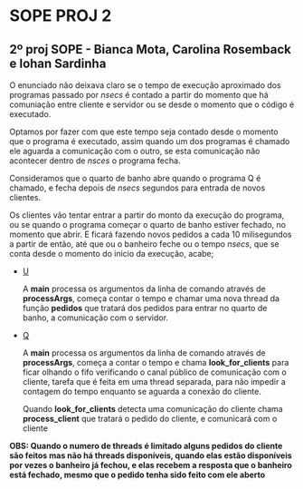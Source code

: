 # SOPE PROJ 2

## 2º proj SOPE - Bianca Mota, Carolina Rosemback e Iohan Sardinha


O enunciado não deixava claro se o tempo de execução aproximado dos programas passado por *nsecs* é contado a partir do momento que há comuniação entre cliente e servidor ou se desde o momento que o código é executado.


Optamos por fazer com que este tempo seja contado desde o momento que o programa é executado, assim quando um dos programas é chamado ele aguarda a comunicação com o outro, se esta comunicação não acontecer dentro de *nsces* o programa fecha. 


Consideramos que o quarto de banho abre quando o programa Q é chamado, e fecha depois de *nsecs* segundos para entrada de novos clientes.


Os clientes vão tentar entrar a partir do monto da execução do programa, ou se quando o programa começar o quarto de banho estiver fechado, no momento que abrir. E ficará fazendo novos pedidos a cada 10 milisegundos a partir de então, até que ou o banheiro feche ou o tempo *nsecs*, que se conta desde o momento do inicio da execução, acabe;

* [U](/U.c)


	A **main** processa os argumentos da linha de comando através de **processArgs**, começa contar o tempo e chamar uma nova thread da função **pedidos** que tratará dos pedidos para entrar no quarto de banho, a comunicação com o servidor.
	
* [Q](/Q.c)

	A **main** processa os argumentos da linha de comando através de **processArgs**, começa a contar o tempo e chama **look_for_clients** para ficar olhando o fifo verificando o canal público de comunicação com o cliente, tarefa que é feita em uma thread separada, para não impedir a contagem do tempo enquanto se aguarda a conexão do cliente.
	
	Quando **look_for_clients** detecta uma comunicação do cliente chama **process_client** que tratará o pedido do cliente, e comunicará com o cliente


**OBS:
Quando o numero de threads é limitado alguns pedidos do cliente são feitos mas não há threads disponíveis,
quando elas estão disponíveis por vezes o banheiro já fechou, e elas recebem a resposta que o banheiro está fechado, mesmo
que o pedido tenha sido feito com ele aberto**